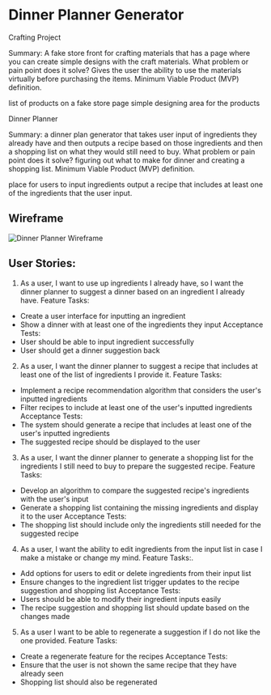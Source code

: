 # Dinner Planner Generator


    
Crafting Project


Summary: A fake store front for crafting materials that has a page where you can create simple designs with the craft materials.
What problem or pain point does it solve? Gives the user the ability
 to use the materials virtually before purchasing the items. 
Minimum Viable Product (MVP) definition.

list of products on a fake store page
simple designing area for the products




Dinner Planner


Summary: a dinner plan generator that takes user input of 
ingredients they already have and then outputs a recipe based on those 
ingredients and then a shopping list on what they would still need to 
buy. 
What problem or pain point does it solve? figuring out what to make for dinner and creating a shopping list.
Minimum Viable Product (MVP) definition.

place for users to input ingredients
output a recipe that includes at least one of the ingredients that the user input.

## Wireframe
![Dinner Planner Wireframe](https://github.com/KendraMcDaniels01/Dinner-Planner/assets/135636321/d34e3658-0075-4733-817b-bf5629682028)


## User Stories:

1. As a user, I want to use up ingredients I already have, so I want the 
dinner planner to suggest a dinner based on an ingredient I already have.
Feature Tasks:
* Create a user interface for inputting an ingredient
* Show a dinner with at least one of the ingredients they input
Acceptance Tests:
* User should be able to input ingredient successfully
* User should get a dinner suggestion back

2. As a user, I want the dinner planner to suggest a recipe that includes at least one of the list of ingredients I provide it.
Feature Tasks:
* Implement a recipe recommendation algorithm that considers the user's inputted ingredients
* Filter recipes to include at least one of the user's inputted ingredients
Acceptance Tests:
* The system should generate a recipe that includes at least one of the user's inputted ingredients
* The suggested recipe should be displayed to the user

3. As a user, I want the dinner planner to generate a shopping list for the
 ingredients I still need to buy to prepare the suggested recipe.
Feature Tasks:
* Develop an algorithm to compare the suggested recipe's ingredients with the user's input
* Generate a shopping list containing the missing ingredients and display it to the user
Acceptance Tests:
* The shopping list should include only the ingredients still needed for the suggested recipe
  
4. As a user, I want the ability to edit ingredients from the input list in case I make a mistake or change my mind.
Feature Tasks:.
* Add options for users to edit or delete ingredients from their input list
* Ensure changes to the ingredient list trigger updates to the recipe suggestion and shopping list
Acceptance Tests:
* Users should be able to modify their ingredient inputs easily
* The recipe suggestion and shopping list should update based on the changes made
  
5. As a user I want to be able to regenerate a suggestion if I do not like the one provided.
Feature Tasks:
* Create a regenerate feature for the recipes
Acceptance Tests:
* Ensure that the user is not shown the same recipe that they have already seen
* Shopping list should also be regenerated


  
